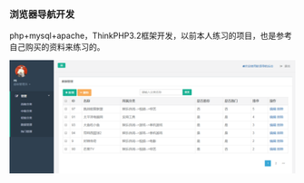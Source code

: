 ### 浏览器导航开发
php+mysql+apache，ThinkPHP3.2框架开发，以前本人练习的项目，也是参考自己购买的资料来练习的。
<p><img src="https://github.com/DickyQie/php-navigation/blob/master/Public/a.png?raw=true" alt="" /></p>
